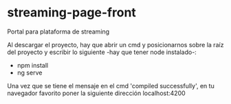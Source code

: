 # streaming-page-front
Portal para plataforma de streaming

Al descargar el proyecto, hay que abrir un cmd y posicionarnos sobre la raíz del proyecto y escribir lo siguiente -hay que tener node instalado-:

- npm install
- ng serve

Una vez que se tiene el mensaje en el cmd 'compiled successfully', en tu navegador favorito poner la siguiente dirección localhost:4200
